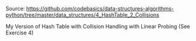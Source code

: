 Source: https://github.com/codebasics/data-structures-algorithms-python/tree/master/data_structures/4_HashTable_2_Collisions

My Version of Hash Table with Collision Handling with Linear Probing (See Exercise 4)
